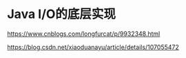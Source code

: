 # Java I/O的底层实现

https://www.cnblogs.com/longfurcat/p/9932348.html

https://blog.csdn.net/xiaoduanayu/article/details/107055472

